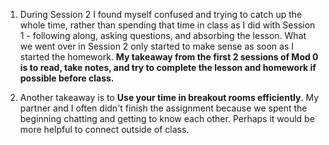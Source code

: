 1. During Session 2 I found myself confused and trying to catch up the whole time, rather than spending that time in class as I did with Session 1 - following along, asking questions, and absorbing the lesson. What we went over in Session 2 only started to make sense as soon as I started the homework. **My takeaway from the first 2 sessions of Mod 0 is to read, take notes, and try to complete the lesson and homework if possible before class.**

2. Another takeaway is to **Use your time in breakout rooms efficiently**. My partner and I often didn't finish the assignment because we spent the beginning chatting and getting to know each other. Perhaps it would be more helpful to connect outside of class.
